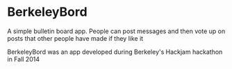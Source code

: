 BerkeleyBord
============

A simple bulletin board app. People can post messages and then vote up on posts that other people have made if they like it

BerkeleyBord was an app developed during Berkeley's Hackjam hackathon in Fall 2014
